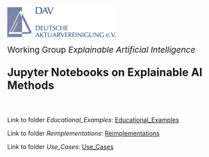 <img src="logo.jpg" width="250px">

<br>
<p style="font-size:19px; text-align:left; margin-top: 15px; margin-bottom: 15px">Working Group <i>Explainable Artificial Intelligence</i></p>
<p style="font-size:25px; text-align:left; margin-bottom: 25px"><b>Jupyter Notebooks on Explainable AI Methods</b></p>
<br>

Link to folder *Educational_Examples*: [Educational_Examples](/Educational_Examples)

Link to folder *Reimplementations*: [Reimplementations](/Reimplementations)

Link to folder *Use_Cases*: [Use_Cases](/Use_Cases)
